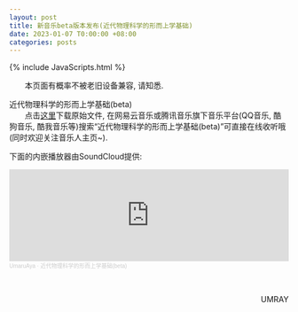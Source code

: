 ```yaml
---
layout: post
title: 新音乐beta版本发布(近代物理科学的形而上学基础)
date: 2023-01-07 T0:00:00 +08:00
categories: posts
---
```


{% include JavaScripts.html %}

&emsp;&emsp;本页面有概率不被老旧设备兼容, 请知悉.  

近代物理科学的形而上学基础(beta)  
&emsp;&emsp;点击[这里](https://my.opendesktop.org/s/rRW6t3xQfFKw5X8 "近代物理科学的形而上学基础(beta)下载")下载原始文件, 在网易云音乐或腾讯音乐旗下音乐平台(QQ音乐, 酷狗音乐, 酷我音乐等)搜索“近代物理科学的形而上学基础(beta)”可直接在线收听哦(同时欢迎关注音乐人主页~).  

下面的内嵌播放器由SoundCloud提供:  

<iframe width="100%" height="166" scrolling="no" frameborder="no" allow="autoplay" src="https://w.soundcloud.com/player/?url=https%3A//api.soundcloud.com/tracks/1418752261&color=%236fa8dc&auto_play=false&hide_related=false&show_comments=true&show_user=true&show_reposts=false&show_teaser=true"></iframe><div style="font-size: 10px; color: #cccccc;line-break: anywhere;word-break: normal;overflow: hidden;white-space: nowrap;text-overflow: ellipsis; font-family: Interstate,Lucida Grande,Lucida Sans Unicode,Lucida Sans,Garuda,Verdana,Tahoma,sans-serif;font-weight: 100;"><a href="https://soundcloud.com/umaruaya" title="UmaruAya" target="_blank" style="color: #cccccc; text-decoration: none;">UmaruAya</a> · <a href="https://soundcloud.com/umaruaya/naturalisphilosophia_beta" title="近代物理科学的形而上学基础(beta)" target="_blank" style="color: #cccccc; text-decoration: none;">近代物理科学的形而上学基础(beta)</a></div>  

&emsp;&emsp;
<p align="right">UMRAY</p>
